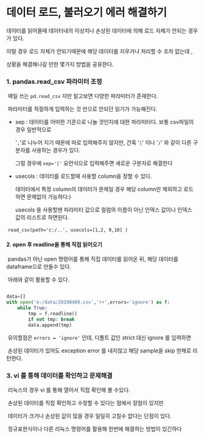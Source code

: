 # 데이터 로드, 불러오기 에러 해결하기



데이터를 읽어올때 데이터내의 이상치나 손상된 데이터에 의해 로드 자체가 안되는 경우가 있다.

이럴 경우 로드 자체가 안되기때문에 해당 데이터를 지우거나 처리할 수 조차 없는데 ,

상황을 해결해나갈 만한 몇가지 방법을 공유한다.



### 1. pandas.read_csv 파라미터 조정

​	매일 쓰는 `pd.read_csv` 지만 알고보면 다양한 파라미터가 존재한다.

​	파라미터를 적절하게 입력하는 것 만으로 안되던 읽기가 가능해진다.



- sep : 데이터를 어떠한 기준으로 나눌 것인지에 대한 파라미터다. 보통 csv파일의 경우 일반적으로

  '`,`'로 나누어 지기 때문에 따로 입력해주지 않지만, 간혹 '`|`' 이나  '`/`' 와 같이 다른 구분자를 사용하는 경우가 있다.

  그럴 경우에 `sep='|'` 요런식으로 입력해주면 새로운 구분자로 해결한다



- usecols : 데이터를 로드할때 사용할 column을 정할 수 있다. 

  데이터에서 특정 column의 데이터가 문제일 경우 해당 column만 제외하고 로드하면 문제없이 가능하다:)

  usecols 을 사용할땐 파라미터 값으로 컬럼의 이름이 아닌 인덱스 값이나 인덱스 값의 리스트로 하면된다.



​	`read_csv(path='c:/..', usecols=[1,2, 9,10] )`



#### 2. open 후 readline을 통해 직접 읽어오기



​	pandas가 아닌 open 명령어를 통해 직접 데이터를 읽어온 뒤, 해당 데이터를 dataframe으로 만들수 있다.

​	아래와 같이 활용할 수 있다.

```python

data=[]
with open('e:/data/20190409.csv','r+',errors='ignore') as f:
    while True:
        tmp = f.readline()
        if not tmp: break
        data.append(tmp)
```



​	유의할점은 `errors = 'ignore'` 인데, 디폴트 값인 strict 대신 ignore 를 입력하면

​	손상된 데이터가 있어도 exception error 를 내지않고 해당 sample을 skip 한채로 리턴한다.



### 3. vi 를 통해 데이터를 확인하고 문제해결

​	리눅스의 경우 vi 를 통해 열어서 직접 확인해 볼 수있다.

​	손상된 데이터를 직접 확인하고 수정할 수 있다는 점에서 장점이 있지만

​	데이터가 크거나 손상된 값이 많을 경우 일일히 고칠수 없다는 단점이 있다.

​	정규표현식이나 다른 리눅스 명령어를 활용해 한번에 해결하는 방법이 있긴하다 

